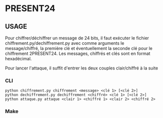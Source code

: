 # PRESENT24

## USAGE

Pour chiffrer/déchiffrer un message de 24 bits, il faut exécuter le fichier chiffrement.py/dechiffrement.py avec comme arguments le message/chiffré, la première clé et éventuellement la seconde clé pour le chiffrement 2PRESENT24. Les messages, chiffrés et clés sont en format hexadécimal.

Pour lancer l'attaque, il suffit d'entrer les deux couples clair/chiffré à la suite

### CLI

    python chiffrement.py chiffrement <message> <clé 1> [<clé 2>]
    python dechiffrement.py dechiffrement <chiffré> <clé 1> [<clé 2>]
    python attaque.py attaque <clair 1> <chiffré 1> <clair 2> <chiffré 2>

### Make
